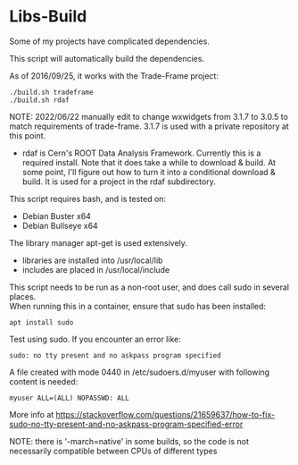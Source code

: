 # Libs-Build

Some of my projects have complicated dependencies. 

This script will automatically build the dependencies.

As of 2016/09/25, it works with the Trade-Frame project:

```
./build.sh tradeframe
./build.sh rdaf
```

NOTE: 2022/06/22 manually edit to change wxwidgets from 3.1.7 to 3.0.5 to match requirements of trade-frame.  3.1.7 is used with a private repository at this point.

* rdaf is Cern's ROOT Data Analysis Framework.  Currently this is a required install.  Note that it does take a while to download & build.  At some point, I'll figure out how to turn it into a conditional download & build.  It is used for a project in the rdaf subdirectory.

This script requires bash, and is tested on:
* Debian Buster x64
* Debian Bullseye x64

The library manager apt-get is used extensively.

* libraries are installed into /usr/local/lib 
* includes are placed in /usr/local/include

This script needs to be run as a non-root user, and does call sudo in several places.  
When running this in a container, ensure that sudo has been installed:

```
apt install sudo
```

Test using sudo.  If you encounter an error like:

```
sudo: no tty present and no askpass program specified
```

A file created with mode 0440 in /etc/sudoers.d/myuser with following content is needed:

```
myuser ALL=(ALL) NOPASSWD: ALL
```

More info at https://stackoverflow.com/questions/21659637/how-to-fix-sudo-no-tty-present-and-no-askpass-program-specified-error

NOTE: there is '-march=native' in some builds, so the code is not necessarily compatible between CPUs of different types

